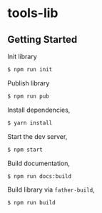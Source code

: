 # tools-lib

## Getting Started

Init library

```bash
$ npm run init
```

Publish library

```bash
$ npm run pub
```

Install dependencies,

```bash
$ yarn install
```

Start the dev server,

```bash
$ npm start
```

Build documentation,

```bash
$ npm run docs:build
```

Build library via `father-build`,

```bash
$ npm run build
```
